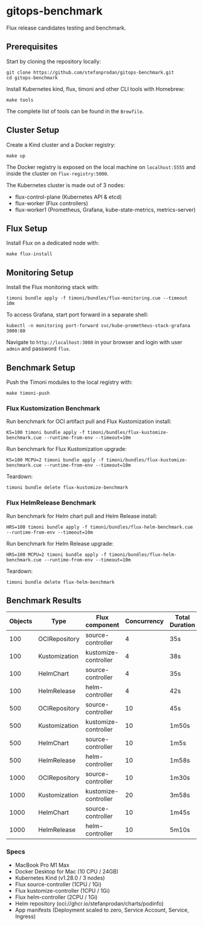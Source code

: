 # gitops-benchmark

Flux release candidates testing and benchmark.

## Prerequisites

Start by cloning the repository locally:

```shell
git clone https://github.com/stefanprodan/gitops-benchmark.git
cd gitops-benchmark
```

Install Kubernetes kind, flux, timoni and other CLI tools with Homebrew:

```shell
make tools
```

The complete list of tools can be found in the `Brewfile`.

## Cluster Setup

Create a Kind cluster and a Docker registry:

```shell
make up
```

The Docker registry is exposed on the local machine on `localhost:5555`
and inside the cluster on `flux-registry:5000`. 

The Kubernetes cluster is made out of 3 nodes:
- flux-control-plane (Kubernetes API & etcd)
- flux-worker (Flux controllers)
- flux-worker1 (Prometheus, Grafana, kube-state-metrics, metrics-server)

## Flux Setup

Install Flux on a dedicated node with:

```shell
make flux-install
```

## Monitoring Setup

Install the Flux monitoring stack with:

```shell
timoni bundle apply -f timoni/bundles/flux-monitoring.cue --timeout 10m
```

To access Grafana, start port forward in a separate shell:

```shell
kubectl -n monitoring port-forward svc/kube-prometheus-stack-grafana  3000:80
```

Navigate to `http://localhost:3000` in your browser and login with user `admin` and password `flux`.

## Benchmark Setup

Push the Timoni modules to the local registry with:

```shell
make timoni-push
```

### Flux Kustomization Benchmark

Run benchmark for OCI artifact pull and Flux Kustomization install:

```shell
KS=100 timoni bundle apply -f timoni/bundles/flux-kustomize-benchmark.cue --runtime-from-env --timeout=10m
```

Run benchmark for Flux Kustomization upgrade:

```shell
KS=100 MCPU=2 timoni bundle apply -f timoni/bundles/flux-kustomize-benchmark.cue --runtime-from-env --timeout=10m
```

Teardown:

```shell
timoni bundle delete flux-kustomize-benchmark
```

### Flux HelmRelease Benchmark

Run benchmark for Helm chart pull and Helm Release install:

```shell
HRS=100 timoni bundle apply -f timoni/bundles/flux-helm-benchmark.cue --runtime-from-env --timeout=10m
```

Run benchmark for Helm Release upgrade:

```shell
HRS=100 MCPU=2 timoni bundle apply -f timoni/bundles/flux-helm-benchmark.cue --runtime-from-env --timeout=10m
```

Teardown:

```shell
timoni bundle delete flux-helm-benchmark
```

## Benchmark Results

| Objects | Type          | Flux component       | Concurrency | Total Duration | Max Memory |
|---------|---------------|----------------------|-------------|----------------|------------|
| 100     | OCIRepository | source-controller    | 4           | 35s            | 38Mi       |
| 100     | Kustomization | kustomize-controller | 4           | 38s            | 32Mi       |
| 100     | HelmChart     | source-controller    | 4           | 35s            | 40Mi       |
| 100     | HelmRelease   | helm-controller      | 4           | 42s            | 140Mi      |
| 500     | OCIRepository | source-controller    | 10          | 45s            | 65Mi       |
| 500     | Kustomization | kustomize-controller | 10          | 1m50s          | 72Mi       |
| 500     | HelmChart     | source-controller    | 10          | 1m5s           | 68Mi       |
| 500     | HelmRelease   | helm-controller      | 10          | 1m58s          | 350Mi      |
| 1000    | OCIRepository | source-controller    | 10          | 1m30s          | 67Mi       |
| 1000    | Kustomization | kustomize-controller | 20          | 3m58s          | 112Mi      |
| 1000    | HelmChart     | source-controller    | 10          | 1m45s          | 110Mi      |
| 1000    | HelmRelease   | helm-controller      | 10          | 5m10s          | 620Mi      |

### Specs

- MacBook Pro M1 Max
- Docker Desktop for Mac (10 CPU / 24GB)
- Kubernetes Kind (v1.28.0 / 3 nodes)
- Flux source-controller (1CPU / 1Gi)
- Flux kustomize-controller (1CPU / 1Gi)
- Flux helm-controller (2CPU / 1Gi)
- Helm repository (oci://ghcr.io/stefanprodan/charts/podinfo)
- App manifests (Deployment scaled to zero, Service Account, Service, Ingress)
